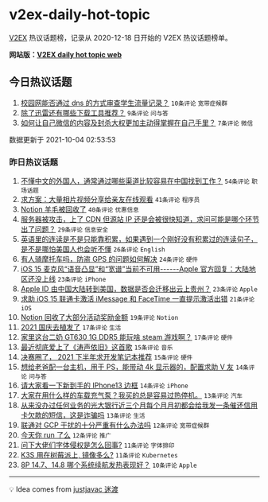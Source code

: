 # v2ex-daily-hot-topic

[V2EX](https://www.v2ex.com/) 热议话题榜，记录从 2020-12-18 日开始的 V2EX 热议话题榜单。

**网站版：[V2EX daily hot topic web](https://boojack.github.io/v2ex-daily-hot-topic-web/)**

## 今日热议话题

<!-- TODAY BEGIN -->

1. [校园网能否通过 dns 的方式审查学生流量记录？](https://www.v2ex.com/t/805825) `10条评论` `宽带症候群`
1. [除了迅雷还有哪些下载工具推荐？](https://www.v2ex.com/t/805824) `9条评论` `问与答`
1. [如何让自己微信的内容及封杀大权更加主动得掌握在自己手里？](https://www.v2ex.com/t/805822) `7条评论` `微信`

数据更新于 2021-10-04 02:53:53

<!-- TODAY END -->

### 昨日热议话题

<!-- YESTERDAY BEGIN -->

1. [不懂中文的外国人，通常通过哪些渠道比较容易在中国找到工作？](https://www.v2ex.com/t/805716) `54条评论` `职场话题`
1. [求方案：大量相片视频分享给亲友在线观看](https://www.v2ex.com/t/805779) `41条评论` `程序员`
1. [Notion 羊毛被回收了](https://www.v2ex.com/t/805770) `40条评论` `优惠信息`
1. [服务器被攻击，上了 CDN 但源站 IP 还是会被很快知道，求问可能是哪个环节出了问题？](https://www.v2ex.com/t/805757) `29条评论` `信息安全`
1. [英语里的连读是不是只能靠积累，如果遇到一个刚好没有积累过的连读句子，是不是哪怕美国人也会听不懂](https://www.v2ex.com/t/805780) `26条评论` `English`
1. [有人骑摩托车吗，防盗 GPS 的问题如何解决](https://www.v2ex.com/t/805715) `24条评论` `硬件`
1. [iOS 15 麦克风“语音凸显”和“宽谱”当前不可用------Apple 官方回复：大陆地区还没上线](https://www.v2ex.com/t/805723) `23条评论` `iPhone`
1. [Apple ID 由中国大陆转到美国，数据是否会迁移出云上贵州？](https://www.v2ex.com/t/805727) `23条评论` `Apple`
1. [求助 iOS 15 联通卡激活 iMessage 和 FaceTime 一直提示激活出错](https://www.v2ex.com/t/805765) `21条评论` `iOS`
1. [Notion 回收了大部分活动奖励金额](https://www.v2ex.com/t/805769) `19条评论` `Notion`
1. [2021 国庆去植发了](https://www.v2ex.com/t/805767) `17条评论` `生活`
1. [家里这台二奶 GT630 1G DDR5 能玩啥 steam 游戏啊？](https://www.v2ex.com/t/805713) `17条评论` `硬件`
1. [最近彻底爱上了《涛声依旧》这首歌](https://www.v2ex.com/t/805789) `15条评论` `音乐`
1. [决赛圈了， 2021 下半年求开发笔记本推荐](https://www.v2ex.com/t/805751) `15条评论` `硬件`
1. [想给老爸配一台主机，用于 PS，能带动 4k 显示器的，配置求助 V 友](https://www.v2ex.com/t/805796) `14条评论` `问与答`
1. [请大家看一下新到手的 IPhone13 边框](https://www.v2ex.com/t/805781) `14条评论` `iPhone`
1. [大家在用什么样的车载充气泵？我买的总是容易过热停机。](https://www.v2ex.com/t/805797) `13条评论` `汽车`
1. [从来没办过任何业务的光大银行近三个月每个月月初都会给我发一条催还信用卡欠款的短信，这是诈骗吗](https://www.v2ex.com/t/805728) `13条评论` `生活`
1. [联通对 GCP 干扰的十分严重有什么办法吗](https://www.v2ex.com/t/805775) `12条评论` `宽带症候群`
1. [今天你 run 了么](https://www.v2ex.com/t/805753) `12条评论` `推广`
1. [问下大佬们字体侵权是怎么回事?](https://www.v2ex.com/t/805794) `11条评论` `字体排印`
1. [K3S 用在树莓派上, 镜像多么?](https://www.v2ex.com/t/805721) `11条评论` `Kubernetes`
1. [8P 14.7、14.8 哪个系统续航发热表现好？](https://www.v2ex.com/t/805731) `10条评论` `Apple`

<!-- YESTERDAY END -->

---

💡 Idea comes from [justjavac 迷渡](https://github.com/justjavac/)
